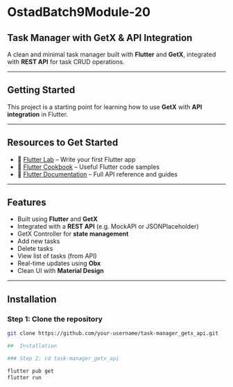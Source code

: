 #  OstadBatch9Module-20  
##  Task Manager with GetX & API Integration

A clean and minimal task manager built with **Flutter** and **GetX**, integrated with **REST API** for task CRUD operations.

---

##  Getting Started

This project is a starting point for learning how to use **GetX** with **API integration** in Flutter.

---

##  Resources to Get Started

- 🔗 [Flutter Lab](https://docs.flutter.dev/get-started/codelab) – Write your first Flutter app  
- 📖 [Flutter Cookbook](https://docs.flutter.dev/cookbook) – Useful Flutter code samples  
- 📘 [Flutter Documentation](https://docs.flutter.dev/) – Full API reference and guides

---

##  Features

-  Built using **Flutter** and **GetX**
-  Integrated with a **REST API** (e.g. MockAPI or JSONPlaceholder)
-  GetX Controller for **state management**
-  Add new tasks
-  Delete tasks
-  View list of tasks (from API)
-  Real-time updates using **Obx**
-  Clean UI with **Material Design**

---

##  Installation

### Step 1: Clone the repository
```bash
git clone https://github.com/your-username/task-manager_getx_api.git

##  Installation

### Step 2: cd task-manager_getx_api

flutter pub get
flutter run
